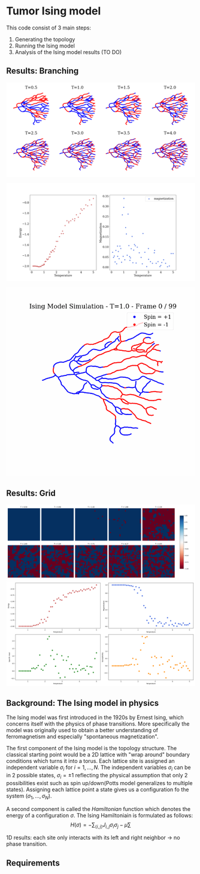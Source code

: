# Tumor Ising model

This code consist of 3 main steps:  
1. Generating the topology
2. Running the Ising model
3. Analysis of the Ising model results (TO DO)

## Results: Branching 

![Ising Model Simulation](output_mam_final/n_iter10000_J2.0_spins.png)

![energy_magn](output_mam_final/magn_energy.png)

![animation](output_mam_final/animation_20250425_111009_T1.0_J2.0_iters10000.gif)


## Results: Grid 

![temp_grid](output_grid/ising_simulation_temps_spins_30x30_1.0_10000.png)
![temp_stats](output_grid/ising_simulation_temps_30x30_1.0_10000.png)

## Background: The Ising model in physics

The Ising model was first introduced in the 1920s by Ernest Ising, which concerns itself with the physics of phase transitions. More specifically the model was originally used to obtain a better understanding of ferromagnetism and especially "spontaneous magnetization".

The first component of the Ising model is the topology structure. The classical starting point would be a 2D lattice with "wrap around" boundary conditions which turns it into a torus. Each lattice site is assigned an independent variable $\sigma_i$ for $i=1,...,N$.
The independent variables $\sigma_i$ can be in 2 possible states, $\sigma_i = \pm 1$ reflecting the physical assumption that only 2 possibilities exist such as spin up/down(Potts model generalizes to multiple states). Assigning each lattice point a state gives us a configuration fo the system $(\sigma_1,..., \sigma_N)$.    

A second component is called the *Hamiltonian* function which denotes the energy of a configuration $\sigma$. The Ising Hamiltoniain is formulated as follows:  
$$ H(\sigma) = -\sum_{\langle i,j\rangle} J_{i,j} \sigma_i \sigma_j - \mu \sum $$ 




1D results: each site only interacts with its left and right neighbor -> no phase transition.



## Requirements
